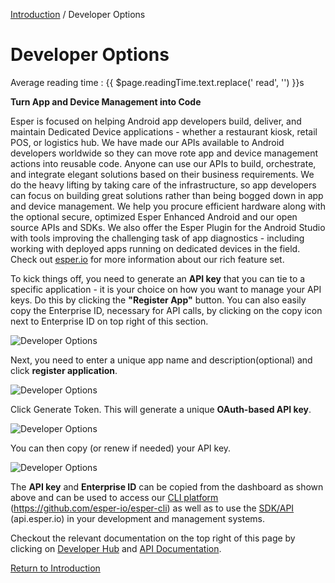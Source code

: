 [Introduction](../index.md) / Developer Options

# Developer Options
<div class="avg-reading-time" style="margin-top: 0rem;">Average reading time : {{ $page.readingTime.text.replace(' read', '') }}s</div>


**Turn App and Device Management into Code**

Esper is focused on helping Android app developers build, deliver, and maintain Dedicated Device applications - whether a restaurant kiosk, retail POS, or logistics hub. We have made our APIs available to Android developers worldwide so they can move rote app and device management actions into reusable code. Anyone can use our APIs to build, orchestrate, and integrate elegant solutions based on their business requirements. We do the heavy lifting by taking care of the infrastructure, so app developers can focus on building great solutions rather than being bogged down in app and device management. We help you procure efficient hardware along with the optional secure, optimized Esper Enhanced Android and our open source APIs and SDKs. We also offer the Esper Plugin for the Android Studio with tools improving the challenging task of app diagnostics - including working with deployed apps running on dedicated devices in the field. Check out [esper.io](http://esper.io) for more information about our rich feature set.

To kick things off, you need to generate an **API key** that you can tie to a specific application - it is your choice on how you want to manage your API keys. Do this by clicking the **"Register App"** button. You can also easily copy the Enterprise ID, necessary for API calls, by clicking on the copy icon next to Enterprise ID on top right of this section.

![Developer Options](https://documentation-media.s3.amazonaws.com/images/1_DO.width-800.png?AWSAccessKeyId=AKIAJHOTEM5S4GAN2SGA)

Next, you need to enter a unique app name and description(optional) and click **register application**.

![Developer Options](https://documentation-media.s3.amazonaws.com/images/2_DO.width-800.png?AWSAccessKeyId=AKIAJHOTEM5S4GAN2SGA)

Click Generate Token. This will generate a unique **OAuth-based API key**.

![Developer Options](https://documentation-media.s3.amazonaws.com/images/3_DO.width-800.png?AWSAccessKeyId=AKIAJHOTEM5S4GAN2SGA)

You can then copy (or renew if needed) your API key.

![Developer Options](https://documentation-media.s3.amazonaws.com/images/4_DO.width-800.png?AWSAccessKeyId=AKIAJHOTEM5S4GAN2SGA)

The **API key** and **Enterprise ID** can be copied from the dashboard as shown above and can be used to access our [CLI platform](https://github.com/esper-io/esper-cli) (https://github.com/esper-io/esper-cli) as well as to use the [SDK/API](http://api.esper.io) (api.esper.io) in your development and management systems.

Checkout the relevant documentation on the top right of this page by clicking on [Developer Hub](https://docs.esper.io/) and [API Documentation](https://api.esper.io/).

[Return to Introduction](../index.md)
